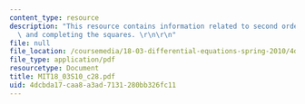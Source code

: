 ```yaml
---
content_type: resource
description: "This resource contains information related to second order equations\
  \ and completing the squares. \r\n\r\n"
file: null
file_location: /coursemedia/18-03-differential-equations-spring-2010/4dcbda17caa8a3ad7131280bb326fc11_MIT18_03S10_c28.pdf
file_type: application/pdf
resourcetype: Document
title: MIT18_03S10_c28.pdf
uid: 4dcbda17-caa8-a3ad-7131-280bb326fc11
---
```

